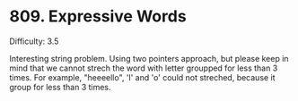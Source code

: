 # 809. Expressive Words

Difficulty: 3.5

Interesting string problem.
Using two pointers approach, but please keep in mind that we cannot strech the word with letter groupped for less than 3 times.
For example, "heeeello", 'l' and 'o' could not streched, because it group for less than 3 times.